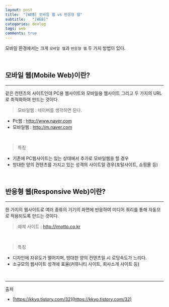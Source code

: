 ```yaml
---
layout: post
title:  "[WEB] 모바일 웹 vs 반응형 웹"
subtitle:   "[WEB]"
categories: devlog
tags: web
comments: true
---
```


모바일 환경에서는 크게 `모바일 웹`과 `반응형 웹` 두 가지 방법이 있다.

<br>


## 모바일 웹(Mobile Web)이란?
---

같은 컨텐츠의 사이트인데 PC용 웹사이트와 모바일용 웹사이트 그리고 두 가지의 URL로 최적화하여 만드는 것이다.

> 모바일웹 : 네이버를 생각하면 된다.
- Pc웹 : http://www.naver.com
- 모바일웹 : http://m.naver.com

<br>


> 특징

- 기존에 PC웹사이트는 있는 상태에서 추가로 모바일웹을 할 경우
- 방대한 양의 컨텐츠를 가지고 있는 성격의 사이트일 경우(포털사이트, 쇼핑몰 등)

<br>


## 반응형 웹(Responsive Web)이란?
---

한 가지의 웹사이트로 여러 종류의 기기의 화면에 반응하여 미디어 쿼리를 통해 자동으로 적용되도록 만드는 것이다.

> 예제 사이트 : http://imotto.co.kr

<br>


> 특징

- 디자인에 자유도가 떨어지며, 방대한 양의 컨텐츠일 시 로딩속도가 느리다.
- 소규모의 웹사이트 성격에 효율(커뮤니티 사이트, 회사소개 사이트 등)

<br>


---
출처

+ [https://kkyo.tistory.com/32](https://kkyo.tistory.com/32)